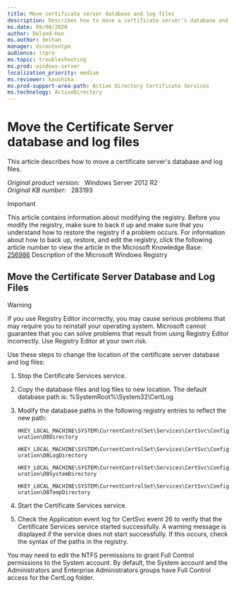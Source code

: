 ```yaml
---
title: Move certificate server database and log files
description: Describes how to move a certificate server's database and log files.
ms.date: 09/08/2020
author: Deland-Han
ms.author: delhan
manager: dscontentpm
audience: itpro
ms.topic: troubleshooting
ms.prod: windows-server
localization_priority: medium
ms.reviewer: kaushika
ms.prod-support-area-path: Active Directory Certificate Services
ms.technology: ActiveDirectory
---
```

# Move the Certificate Server database and log files

This article describes how to move a certificate server's database and log files.

_Original product version:_ &nbsp; Windows Server 2012 R2  
_Original KB number:_ &nbsp; 283193

> [!IMPORTANT]
> This article contains information about modifying the registry. Before you modify the registry, make sure to back it up and make sure that you understand how to restore the registry if a problem occurs. For information about how to back up, restore, and edit the registry, click the following article number to view the article in the Microsoft Knowledge Base:  
[256986](https://support.microsoft.com/help/256986) Description of the Microsoft Windows Registry  

## Move the Certificate Server Database and Log Files

> [!WARNING]
> If you use Registry Editor incorrectly, you may cause serious problems that may require you to reinstall your operating system. Microsoft cannot guarantee that you can solve problems that result from using Registry Editor incorrectly. Use Registry Editor at your own risk.  

Use these steps to change the location of the certificate server database and log files:

1. Stop the Certificate Services service.
2. Copy the database files and log files to new location. The default database path is:  %SystemRoot%\System32\CertLog

3. Modify the database paths in the following registry entries to reflect the new path:  

    `HKEY_LOCAL_MACHINE\SYSTEM\CurrentControlSet\Services\CertSvc\Configuration\DBDirectory`

    `HKEY_LOCAL_MACHINE\SYSTEM\CurrentControlSet\Services\CertSvc\Configuration\DBLogDirectory`

    `HKEY_LOCAL_MACHINE\SYSTEM\CurrentControlSet\Services\CertSvc\Configuration\DBSystemDirectory`

    `HKEY_LOCAL_MACHINE\SYSTEM\CurrentControlSet\Services\CertSvc\Configuration\DBTempDirectory`

4. Start the Certificate Services service.
5. Check the Application event log for CertSvc event 26 to verify that the Certificate Services service started successfully. A warning message is displayed if the service does not start successfully. If this occurs, check the syntax of the paths in the registry.

You may need to edit the NTFS permissions to grant Full Control permissions to the System account. By default, the System account and the Administrators and Enterprise Administrators groups have Full Control access for the CertLog folder.
